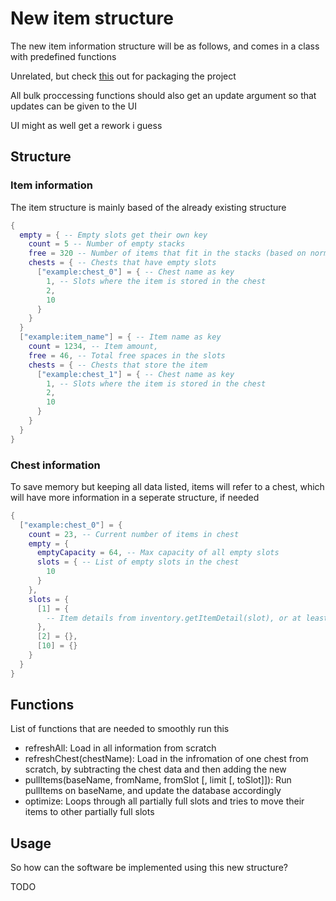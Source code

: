 # New item structure

The new item information structure will be as follows, and comes in a class with predefined functions

Unrelated, but check [this](https://github.com/siffiejoe/lua-amalg) out for packaging the project

All bulk proccessing functions should also get an update argument so that updates can be given to the UI

UI might as well get a rework i guess

## Structure

### Item information

The item structure is mainly based of the already existing structure

```lua
{
  empty = { -- Empty slots get their own key
    count = 5 -- Number of empty stacks
    free = 320 -- Number of items that fit in the stacks (based on normal item size)
    chests = { -- Chests that have empty slots
      ["example:chest_0"] = { -- Chest name as key
        1, -- Slots where the item is stored in the chest
        2,
        10
      }
    }
  }
  ["example:item_name"] = { -- Item name as key
    count = 1234, -- Item amount,
    free = 46, -- Total free spaces in the slots
    chests = { -- Chests that store the item
      ["example:chest_1"] = { -- Chest name as key
        1, -- Slots where the item is stored in the chest
        2,
        10
      }
    }
  }
}
```

### Chest information

To save memory but keeping all data listed, items will refer to a chest, which will have more information in a seperate structure, if needed

```lua
{
  ["example:chest_0"] = {
    count = 23, -- Current number of items in chest
    empty = {
      emptyCapacity = 64, -- Max capacity of all empty slots
      slots = { -- List of empty slots in the chest
        10
      }
    },
    slots = {
      [1] = {
        -- Item details from inventory.getItemDetail(slot), or at least the max count if slot is empty
      },
      [2] = {},
      [10] = {}
    }
  }
}
```

## Functions

List of functions that are needed to smoothly run this

- refreshAll: Load in all information from scratch
- refreshChest(chestName): Load in the infromation of one chest from scratch, by subtracting the chest data and then adding the new
- pullItems(baseName, fromName, fromSlot [, limit [, toSlot]]): Run pullItems on baseName, and update the database accordingly
- optimize: Loops through all partially full slots and tries to move their items to other partially full slots

## Usage

So how can the software be implemented using this new structure?

TODO
